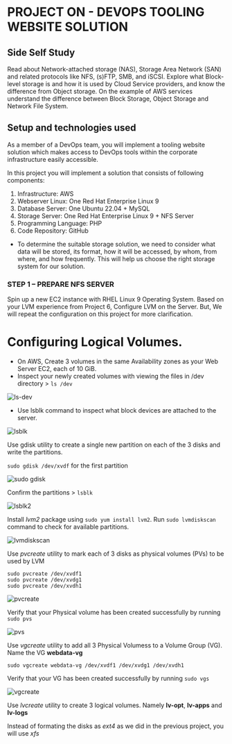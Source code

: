 # PROJECT ON - DEVOPS TOOLING WEBSITE SOLUTION

## Side Self Study
Read about Network-attached storage (NAS), Storage Area Network (SAN) and related protocols like NFS, (s)FTP, SMB, and iSCSI. 
Explore what Block-level storage is and how it is used by Cloud Service providers, and know the difference from Object storage.
On the example of AWS services understand the difference between Block Storage, Object Storage and Network File System.

## Setup and technologies used
As a member of a DevOps team, you will implement a tooling website solution which makes access to DevOps tools within the corporate infrastructure easily accessible.

In this project you will implement a solution that consists of following components:
1.	Infrastructure: AWS
2.	Webserver Linux: One Red Hat Enterprise Linux 9
3.	Database Server: One Ubuntu 22.04 + MySQL
4.	Storage Server: One Red Hat Enterprise Linux 9 + NFS Server
5.	Programming Language: PHP
6.	Code Repository: GitHub

- To determine the suitable storage solution, we need to consider what data will be stored, its format, how it will be accessed, by whom, from where, and how frequently. This will help us choose the right storage system for our solution.

  
### STEP 1 – PREPARE NFS SERVER

Spin up a new EC2 instance with RHEL Linux 9 Operating System.
Based on your LVM experience from Project 6, Configure LVM on the Server.
But, We will repeat the configuration on this project for more clarification. 

# Configuring Logical Volumes. 
- On AWS, Create 3 volumes in the same Availability zones as your Web Server EC2, each of 10 GiB.
- Inspect your newly created volumes with viewing the files in /dev directory > `ls /dev`

![ls-dev](https://github.com/travdevops/darey.io-pbl/assets/137777644/17c4efa3-17dc-41cc-91f7-d63409e5eaa3)

- Use lsblk command to inspect what block devices are attached to the server.

![lsblk](https://github.com/travdevops/darey.io-pbl/assets/137777644/9324e037-dec9-4136-9b05-59f7051bafc0)

Use gdisk utility to create a single new partition on each of the 3 disks and write the partitions.

`sudo gdisk /dev/xvdf` for the first partition

![sudo gdisk](https://github.com/travdevops/darey.io-pbl/assets/137777644/d4119847-35de-472e-a553-dcc9acecf0ae)

Confirm the partitions > `lsblk`

![lsblk2](https://github.com/travdevops/darey.io-pbl/assets/137777644/6af0bca7-d487-4d6c-8a41-ac9348a75b04)


Install _lvm2_ package using `sudo yum install lvm2`. 
Run `sudo lvmdiskscan` command to check for available partitions.

![lvmdiskscan](https://github.com/travdevops/darey.io-pbl/assets/137777644/7837d576-5447-4477-9427-685f849629a3)

Use _pvcreate_ utility to mark each of 3 disks as physical volumes (PVs) to be used by LVM

    sudo pvcreate /dev/xvdf1
    sudo pvcreate /dev/xvdg1
    sudo pvcreate /dev/xvdh1

![pvcreate](https://github.com/travdevops/darey.io-pbl/assets/137777644/070b5380-116d-4acb-b7e6-96c83244de33)

Verify that your Physical volume has been created successfully by running `sudo pvs`

![pvs](https://github.com/travdevops/darey.io-pbl/assets/137777644/e5842bae-fbae-4c87-8355-0c3c614a44bb)


Use _vgcreate_ utility to add all 3 Physical Volumess to a Volume Group (VG). Name the VG **webdata-vg**

`sudo vgcreate webdata-vg /dev/xvdf1 /dev/xvdg1 /dev/xvdh1`

Verify that your VG has been created successfully by running `sudo vgs`

![vgcreate](https://github.com/travdevops/darey.io-pbl/assets/137777644/ab468ce0-d8fc-43e2-8736-35036478572d)

Use _lvcreate_ utility to create 3 logical volumes. Namely **lv-opt**, **lv-apps** and **lv-logs**

Instead of formating the disks as _ext4_ as we did in the previous project, you will use _xfs_

